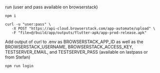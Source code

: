 run (user and pass available on browserstack)

```
npm i

curl -u "user:pass" \
   -X POST "https://api-cloud.browserstack.com/app-automate/upload" \
   -F "file=@/build/app/outputs/flutter-apk/app-prod-release.apk"
```
Add output of curl to .env as BROWSERSTACK_APP_ID as well as the BROWSERSTACK_USERNAME, BROWSERSTACK_ACCESS_KEY, TESTSERVER_EMAIL, and TESTSERVER_PASS (available on lastpass or from Stefan)

```npm run login```